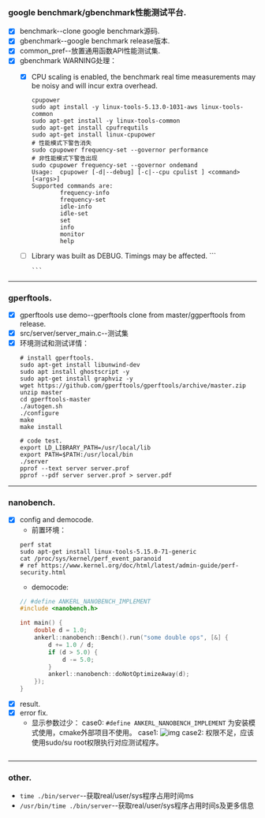 ### google benchmark/gbenchmark性能测试平台.
- [x] benchmark--clone google benchmark源码.
- [x] gbenchmark--google benchmark release版本.
- [x] common_pref--放置通用函数API性能测试集.
- [x] gbenchmark WARNING处理： 
  - [x] CPU scaling is enabled, the benchmark real time measurements may be noisy and will incur extra overhead.
        
      ```
      cpupower
      sudo apt install -y linux-tools-5.13.0-1031-aws linux-tools-common
      sudo apt-get install -y linux-tools-common
      sudo apt-get install cpufrequtils
      sudo apt-get install linux-cpupower
      # 性能模式下警告消失
      sudo cpupower frequency-set --governor performance 
      # 非性能模式下警告出现
      sudo cpupower frequency-set --governor ondemand
      Usage:  cpupower [-d|--debug] [-c|--cpu cpulist ] <command> [<args>]
      Supported commands are:
              frequency-info
              frequency-set
              idle-info
              idle-set
              set
              info
              monitor
              help
      ```
  - [ ] Library was built as DEBUG. Timings may be affected.
        ```
        
        ```
***

### gperftools.
- [x] gperftools use demo--gperftools clone from master/ggperftools from release.
- [x] src/server/server_main.c--测试集
- [x] 环境测试和测试详情：
    ```
    # install gperftools.
    sudo apt-get install libunwind-dev
    sudo apt install ghostscript -y
    sudo apt-get install graphviz -y
    wget https://github.com/gperftools/gperftools/archive/master.zip
    unzip master
    cd gperftools-master
    ./autogen.sh
    ./configure
    make
    make install
    
    # code test.
    export LD_LIBRARY_PATH=/usr/local/lib
    export PATH=$PATH:/usr/local/bin
    ./server
    pprof --text server server.prof
    pprof --pdf server server.prof > server.pdf
    ```
***

### nanobench.
- [x] config and democode.
  - 前置环境：
  ```
  perf stat
  sudo apt-get install linux-tools-5.15.0-71-generic
  cat /proc/sys/kernel/perf_event_paranoid
  # ref https://www.kernel.org/doc/html/latest/admin-guide/perf-security.html
  ```
  - democode:
  ```c
  // #define ANKERL_NANOBENCH_IMPLEMENT
  #include <nanobench.h>

  int main() {
      double d = 1.0;
      ankerl::nanobench::Bench().run("some double ops", [&] {
          d += 1.0 / d;
          if (d > 5.0) {
              d -= 5.0;
          }
          ankerl::nanobench::doNotOptimizeAway(d);
      });
  }
  ```
- [x] result.
- [x] error fix.
  - 显示参数过少：
  case0: `#define ANKERL_NANOBENCH_IMPLEMENT` 为安装模式使用，cmake外部项目不使用。
  case1: ![img](https://img2023.cnblogs.com/blog/2516406/202305/2516406-20230519162342118-1592625284.png)
  case2: 权限不足，应该使用sudo/su root权限执行对应测试程序。

```
```
***

### other.
- `time ./bin/server`--获取real/user/sys程序占用时间ms
- `/usr/bin/time ./bin/server`--获取real/user/sys程序占用时间s及更多信息